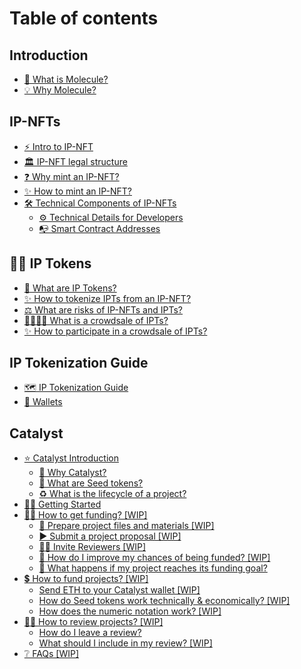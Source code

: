 # Table of contents

## Introduction

* [🔬 What is Molecule?](README.md)
* [💡 Why Molecule?](introduction/why-molecule.md)

## IP-NFTs

* [⚡ Intro to IP-NFT](ip-nfts/intro-to-ip-nft.md)
* [🏛️ IP-NFT legal structure](ip-nfts/ip-nft-legal-structure.md)
* [❓ Why mint an IP-NFT?](ip-nfts/why-mint-an-ip-nft.md)
* [✨ How to mint an IP-NFT?](ip-nfts/how-to-mint-an-ip-nft.md)
* [🛠️ Technical Components of IP-NFTs](ip-nfts/technical-components-of-ip-nfts/README.md)
  * [⚙️ Technical Details for Developers](ip-nfts/technical-components-of-ip-nfts/technical-details-for-developers.md)
  * [📭 Smart Contract Addresses](ip-nfts/technical-components-of-ip-nfts/smart-contract-addresses.md)

## 🧑‍🔬 IP Tokens

* [💊 What are IP Tokens?](ip-tokens/what-are-ipts.md)
* [✨ How to tokenize IPTs from an IP-NFT?](ip-tokens/how-to-fractionalize-an-ip-nft.md)
* [⚖️ What are risks of IP-NFTs and IPTs?](ip-tokens/what-are-risks-of-ip-nfts.md)
* [👨‍👩‍👧‍👦 What is a crowdsale of IPTs?](ip-tokens/what-is-a-crowdsale-of-ipts.md)
* [✨ How to participate in a crowdsale of IPTs?](ip-tokens/how-to-participate-in-a-crowdsale-of-ipts.md)

## IP Tokenization Guide

* [🗺️ IP Tokenization Guide](ip-tokenization-guide/ip-tokenization-guide.md)
* [🏦 Wallets](ip-tokenization-guide/wallets.md)

## Catalyst

* [⭐ Catalyst Introduction](catalyst/catalyst-introduction/README.md)
  * [🤔 Why Catalyst?](catalyst/catalyst-introduction/why-catalyst.md)
  * [🌱 What are Seed tokens?](catalyst/catalyst-introduction/what-are-seed-tokens.md)
  * [♻️ What is the lifecycle of a project?](catalyst/catalyst-introduction/what-is-the-lifecycle-of-a-project.md)
* [💁‍♀️ Getting Started](catalyst/getting-started.md)
* [🧑‍🔬 How to get funding? \[WIP\]](catalyst/how-to-get-funding-wip/README.md)
  * [📂 Prepare project files and materials \[WIP\]](catalyst/how-to-get-funding-wip/prepare-project-files-and-materials-wip.md)
  * [▶️ Submit a project proposal \[WIP\]](catalyst/how-to-get-funding-wip/submit-a-project-proposal-wip.md)
  * [👩‍💻 Invite Reviewers \[WIP\]](catalyst/how-to-get-funding-wip/invite-reviewers-wip.md)
  * [💸 How do I improve my chances of being funded? \[WIP\]](catalyst/how-to-get-funding-wip/how-do-i-improve-my-chances-of-being-funded-wip.md)
  * [💼 What happens if my project reaches its funding goal?](catalyst/how-to-get-funding-wip/what-happens-if-my-project-reaches-its-funding-goal.md)
* [💲 How to fund projects? \[WIP\]](catalyst/how-to-fund-projects-wip/README.md)
  * [Send ETH to your Catalyst wallet \[WIP\]](catalyst/how-to-fund-projects-wip/send-eth-to-your-catalyst-wallet-wip.md)
  * [How do Seed tokens work technically & economically? \[WIP\]](catalyst/how-to-fund-projects-wip/how-do-seed-tokens-work-technically-and-economically-wip.md)
  * [How does the numeric notation work? \[WIP\]](catalyst/how-to-fund-projects-wip/how-does-the-numeric-notation-work-wip.md)
* [🕵️‍♂️ How to review projects? \[WIP\]](catalyst/how-to-review-projects-wip/README.md)
  * [How do I leave a review?](catalyst/how-to-review-projects-wip/how-do-i-leave-a-review.md)
  * [What should I include in my review? \[WIP\]](catalyst/how-to-review-projects-wip/what-should-i-include-in-my-review-wip.md)
* [❔ FAQs \[WIP\]](catalyst/faqs-wip.md)
